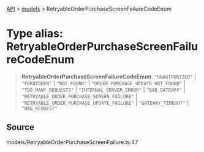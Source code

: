 [API](../../index.md) > [models](../index.md) > RetryableOrderPurchaseScreenFailureCodeEnum

# Type alias: RetryableOrderPurchaseScreenFailureCodeEnum

> **RetryableOrderPurchaseScreenFailureCodeEnum**: `"UNAUTHORIZED"` \| `"FORBIDDEN"` \| `"NOT_FOUND"` \| `"ORDER_PURCHASE_UPDATE_NOT_FOUND"` \| `"TOO_MANY_REQUESTS"` \| `"INTERNAL_SERVER_ERROR"` \| `"BAD_GATEWAY"` \| `"RETRYABLE_ORDER_PURCHASE_SCREEN_FAILURE"` \| `"RETRYABLE_ORDER_PURCHASE_UPDATE_FAILURE"` \| `"GATEWAY_TIMEOUT"` \| `"BAD_REQUEST"`

## Source

models/RetryableOrderPurchaseScreenFailure.ts:47
